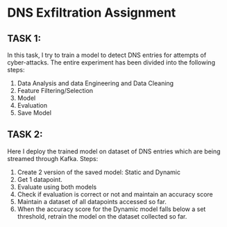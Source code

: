 # DNS Exfiltration Assignment
## TASK 1: 
In this task, I try to train a model to detect DNS entries for attempts of cyber-attacks.
The entire experiment has been divided into the following steps: 
1.	Data Analysis and data Engineering and Data Cleaning
2.	Feature Filtering/Selection
3.	Model
4.	Evaluation
5.	Save Model

## TASK 2: 
Here I deploy the trained model on dataset of DNS entries which are being streamed through Kafka. 
Steps:
1. Create 2 version of the saved model: Static and Dynamic 
2. Get 1 datapoint.
3. Evaluate using both models
4. Check if evaluation is correct or not and maintain an accuracy score
5. Maintain a dataset of all datapoints accessed so far.
6. When the accuracy score for the Dynamic model falls below a set threshold, retrain the model on the dataset collected so far. 
